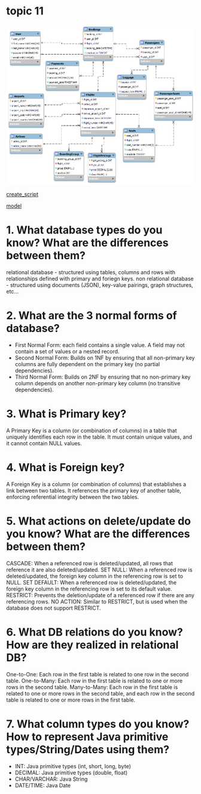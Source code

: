 # topic 11

![model diagram](https://github.com/colewarner24/solvd_ta_part_2/blob/main/topic11/model_diagram.png)

[create_script](https://github.com/colewarner24/solvd_ta_part_2/blob/main/topic11/create_script)

[model](https://github.com/colewarner24/solvd_ta_part_2/blob/main/travel_service_model.mwb)

# 1. What database types do you know? What are the differences between them?
relational database - structured using tables, columns and rows with relationships defined with primary and foriegn keys.
non relational database - structured using documents (JSON), key-value pairings, graph structures, etc...
# 2. What are the 3 normal forms of database?
- First Normal Form: each field contains a single value. A field may not contain a set of values or a nested record. 
- Second Normal Form: Builds on 1NF by ensuring that all non-primary key columns are fully dependent on the primary key (no partial dependencies).
- Third Normal Form: Builds on 2NF by ensuring that no non-primary key column depends on another non-primary key column (no transitive dependencies).
# 3. What is Primary key?
A Primary Key is a column (or combination of columns) in a table that uniquely identifies each row in the table. It must contain unique values, and it cannot contain NULL values.
# 4. What is Foreign key?
A Foreign Key is a column (or combination of columns) that establishes a link between two tables. It references the primary key of another table, enforcing referential integrity between the two tables.
# 5. What actions on delete/update do you know? What are the differences between them?
CASCADE: When a referenced row is deleted/updated, all rows that reference it are also deleted/updated.
SET NULL: When a referenced row is deleted/updated, the foreign key column in the referencing row is set to NULL.
SET DEFAULT: When a referenced row is deleted/updated, the foreign key column in the referencing row is set to its default value.
RESTRICT: Prevents the deletion/update of a referenced row if there are any referencing rows.
NO ACTION: Similar to RESTRICT, but is used when the database does not support RESTRICT.

# 6. What DB relations do you know? How are they realized in relational DB?
One-to-One: Each row in the first table is related to one row in the second table.
One-to-Many: Each row in the first table is related to one or more rows in the second table.
Many-to-Many: Each row in the first table is related to one or more rows in the second table, and each row in the second table is related to one or more rows in the first table.
# 7. What column types do you know? How to represent Java primitive types/String/Dates using them?
- INT: Java primitive types (int, short, long, byte)
- DECIMAL: Java primitive types (double, float)
- CHAR/VARCHAR: Java String
- DATE/TIME: Java Date
